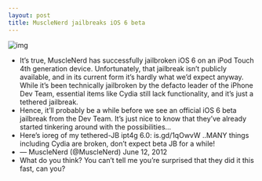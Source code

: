 ```yaml
---
layout: post
title: MuscleNerd jailbreaks iOS 6 beta
---
```

![img](http://media.idownloadblog.com/wp-content/uploads/2012/06/iOS-6-Jailbreak.jpg)
* It’s true, MuscleNerd has successfully jailbroken iOS 6 on an iPod Touch 4th generation device. Unfortunately, that jailbreak isn’t publicly available, and in its current form it’s hardly what we’d expect anyway. While it’s been technically jailbroken by the defacto leader of the iPhone Dev Team, essential items like Cydia still lack functionality, and it’s just a tethered jailbreak.
* Hence, it’ll probably be a while before we see an official iOS 6 beta jailbreak from the Dev Team. It’s just nice to know that they’ve already started tinkering around with the possibilities…
* Here’s ioreg of my tethered-JB ipt4g 6.0: is.gd/1qOwvW ..MANY things including Cydia are broken, don’t expect beta JB for a while!
* — MuscleNerd (@MuscleNerd) June 12, 2012
* What do you think? You can’t tell me you’re surprised that they did it this fast, can you?

